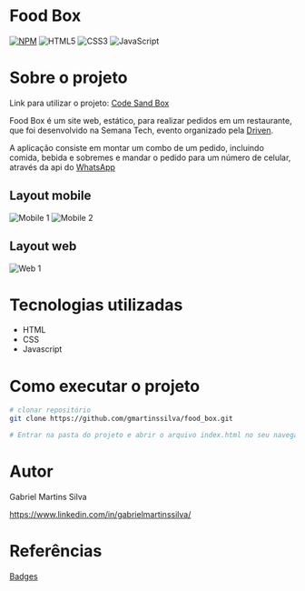 # Food Box
[![NPM](https://img.shields.io/npm/l/react)](https://github.com/SilvaGabrielMartins/food_box/blob/main/LICENSE)
![HTML5](https://img.shields.io/badge/html5-%23E34F26.svg?style=for-the-badge&logo=html5&logoColor=white)
![CSS3](https://img.shields.io/badge/css3-%231572B6.svg?style=for-the-badge&logo=css3&logoColor=white)
![JavaScript](https://img.shields.io/badge/javascript-%23323330.svg?style=for-the-badge&logo=javascript&logoColor=%23F7DF1E)

# Sobre o projeto

Link para utilizar o projeto: [Code Sand Box](https://q9wh4.csb.app/)

Food Box é um site web, estático, para realizar pedidos em um restaurante, que foi desenvolvido na Semana Tech, evento organizado pela [Driven](https://driven.com.br).

A aplicação consiste em montar um combo de um pedido, incluindo comida, bebida e sobremes e mandar o pedido para um número de celular, através da api do [WhatsApp](https://wa.me)



## Layout mobile
![Mobile 1](https://github.com/gmartinssilva/food_box/blob/main/Assets/layout-mobile-1.gif)
![Mobile 2](https://github.com/gmartinssilva/food_box/blob/main/Assets/layout-mobile-2.png)

## Layout web
![Web 1](https://github.com/gmartinssilva/food_box/blob/main/Assets/layout-web-1.gif)


# Tecnologias utilizadas
- HTML
- CSS
- Javascript

# Como executar o projeto
```bash
# clonar repositório
git clone https://github.com/gmartinssilva/food_box.git

# Entrar na pasta do projeto e abrir o arquivo index.html no seu navegador
```

# Autor

Gabriel Martins Silva

https://www.linkedin.com/in/gabrielmartinssilva/

# Referências

[Badges](https://github.com/Ileriayo/markdown-badges)
